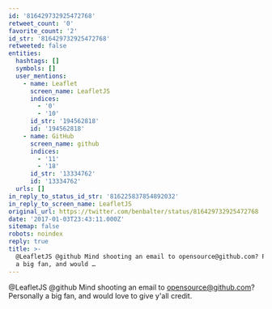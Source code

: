 ```yaml
---
id: '816429732925472768'
retweet_count: '0'
favorite_count: '2'
id_str: '816429732925472768'
retweeted: false
entities:
  hashtags: []
  symbols: []
  user_mentions:
    - name: Leaflet
      screen_name: LeafletJS
      indices:
        - '0'
        - '10'
      id_str: '194562818'
      id: '194562818'
    - name: GitHub
      screen_name: github
      indices:
        - '11'
        - '18'
      id_str: '13334762'
      id: '13334762'
  urls: []
in_reply_to_status_id_str: '816225837854892032'
in_reply_to_screen_name: LeafletJS
original_url: https://twitter.com/benbalter/status/816429732925472768
date: '2017-01-03T23:43:11.000Z'
sitemap: false
robots: noindex
reply: true
title: >-
  @LeafletJS @github Mind shooting an email to opensource@github.com? Personally
  a big fan, and would …
---
```


@LeafletJS @github Mind shooting an email to opensource@github.com? Personally a big fan, and would love to give y'all credit.